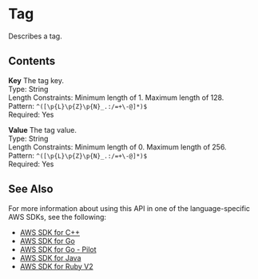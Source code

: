 # Tag<a name="API_Tag"></a>

Describes a tag\. 

## Contents<a name="API_Tag_Contents"></a>

 **Key**   <a name="SageMaker-Type-Tag-Key"></a>
The tag key\.  
Type: String  
Length Constraints: Minimum length of 1\. Maximum length of 128\.  
Pattern: `^([\p{L}\p{Z}\p{N}_.:/=+\-@]*)$`   
Required: Yes

 **Value**   <a name="SageMaker-Type-Tag-Value"></a>
The tag value\.  
Type: String  
Length Constraints: Minimum length of 0\. Maximum length of 256\.  
Pattern: `^([\p{L}\p{Z}\p{N}_.:/=+\-@]*)$`   
Required: Yes

## See Also<a name="API_Tag_SeeAlso"></a>

For more information about using this API in one of the language\-specific AWS SDKs, see the following:
+  [AWS SDK for C\+\+](https://docs.aws.amazon.com/goto/SdkForCpp/sagemaker-2017-07-24/Tag) 
+  [AWS SDK for Go](https://docs.aws.amazon.com/goto/SdkForGoV1/sagemaker-2017-07-24/Tag) 
+  [AWS SDK for Go \- Pilot](https://docs.aws.amazon.com/goto/SdkForGoPilot/sagemaker-2017-07-24/Tag) 
+  [AWS SDK for Java](https://docs.aws.amazon.com/goto/SdkForJava/sagemaker-2017-07-24/Tag) 
+  [AWS SDK for Ruby V2](https://docs.aws.amazon.com/goto/SdkForRubyV2/sagemaker-2017-07-24/Tag) 